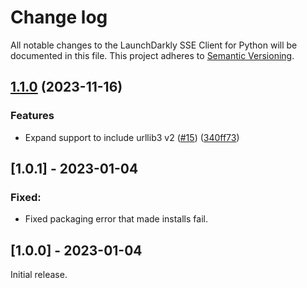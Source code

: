 # Change log

All notable changes to the LaunchDarkly SSE Client for Python will be documented in this file. This project adheres to [Semantic Versioning](http://semver.org).

## [1.1.0](https://github.com/launchdarkly/python-eventsource/compare/1.0.1...1.1.0) (2023-11-16)


### Features

* Expand support to include urllib3 v2 ([#15](https://github.com/launchdarkly/python-eventsource/issues/15)) ([340ff73](https://github.com/launchdarkly/python-eventsource/commit/340ff73f211bf6d98d5582baef8096a4a8b0c74d))

## [1.0.1] - 2023-01-04
### Fixed:
- Fixed packaging error that made installs fail.

## [1.0.0] - 2023-01-04
Initial release.
